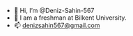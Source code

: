 - 👋 Hi, I’m @Deniz-Sahin-567
- 🌱 I am a freshman at Bilkent University.
- 📫 denizsahin567@gmail.com
